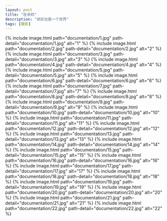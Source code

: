 ```yaml
---
layout: post
title: "在余杭"
description: "郊区也是一个世界"
tags: [摄影]
---
```


{% include image.html path="documentation/1.jpg" path-detail="documentation/1.jpg" alt="1" %}
{% include image.html path="documentation/2.jpg" path-detail="documentation/2.jpg" alt="2" %}
{% include image.html path="documentation/3.jpg" path-detail="documentation/3.jpg" alt="3" %}
{% include image.html path="documentation/4.jpg" path-detail="documentation/4.jpg" alt="4" %}
{% include image.html path="documentation/5.jpg" path-detail="documentation/5.jpg" alt="5" %}
{% include image.html path="documentation/6.jpg" path-detail="documentation/6.jpg" alt="6" %}
{% include image.html path="documentation/7.jpg" path-detail="documentation/7.jpg" alt="7" %}
{% include image.html path="documentation/8.jpg" path-detail="documentation/8.jpg" alt="8" %}
{% include image.html path="documentation/9.jpg" path-detail="documentation/9.jpg" alt="9" %}
{% include image.html path="documentation/10.jpg" path-detail="documentation/10.jpg" alt="10" %}
{% include image.html path="documentation/11.jpg" path-detail="documentation/11.jpg" alt="11" %}
{% include image.html path="documentation/12.jpg" path-detail="documentation/12.jpg" alt="12" %}
{% include image.html path="documentation/13.jpg" path-detail="documentation/13.jpg" alt="13" %}
{% include image.html path="documentation/14.jpg" path-detail="documentation/14.jpg" alt="14" %}
{% include image.html path="documentation/15.jpg" path-detail="documentation/15.jpg" alt="15" %}
{% include image.html path="documentation/16.jpg" path-detail="documentation/16.jpg" alt="16" %}
{% include image.html path="documentation/17.jpg" path-detail="documentation/17.jpg" alt="17" %}
{% include image.html path="documentation/18.jpg" path-detail="documentation/18.jpg" alt="18" %}
{% include image.html path="documentation/19.jpg" path-detail="documentation/19.jpg" alt="19" %}
{% include image.html path="documentation/20.jpg" path-detail="documentation/20.jpg" alt="20" %}
{% include image.html path="documentation/21.jpg" path-detail="documentation/21.jpg" alt="21" %}
{% include image.html path="documentation/22.jpg" path-detail="documentation/22.jpg" alt="22" %}